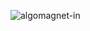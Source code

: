 ![algomagnet-in](https://user-images.githubusercontent.com/85113970/229269644-d9dc1ffe-1ce7-47f6-b150-056914422f07.png)
